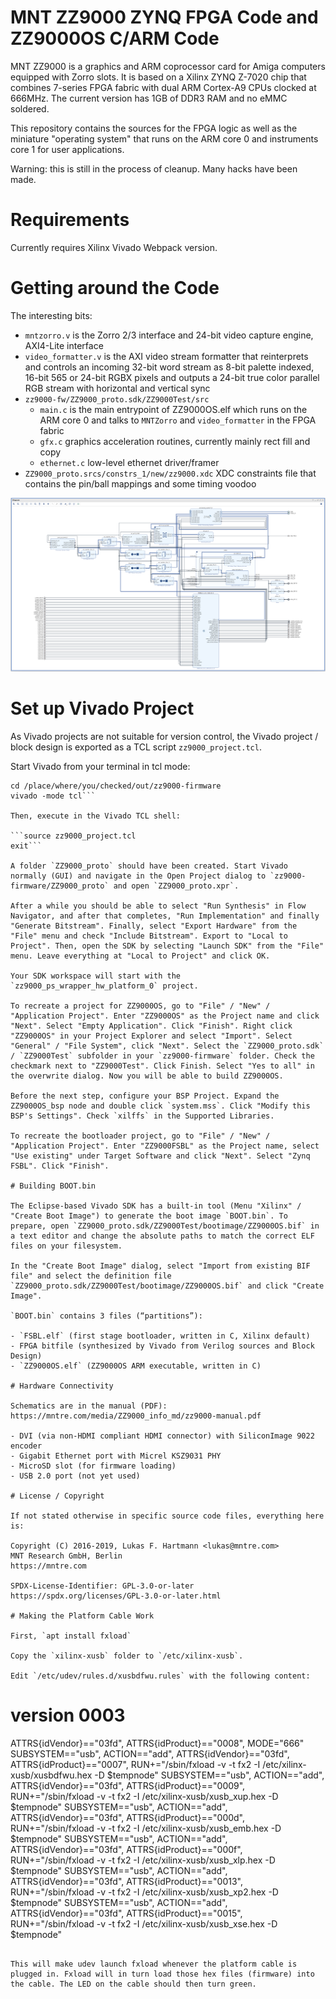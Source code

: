 # MNT ZZ9000 ZYNQ FPGA Code and ZZ9000OS C/ARM Code

MNT ZZ9000 is a graphics and ARM coprocessor card for Amiga computers equipped with Zorro slots. It is based on a Xilinx ZYNQ Z-7020 chip that combines 7-series FPGA fabric with dual ARM Cortex-A9 CPUs clocked at 666MHz. The current version has 1GB of DDR3 RAM and no eMMC soldered.

This repository contains the sources for the FPGA logic as well as the miniature "operating system" that runs on the ARM core 0 and instruments core 1 for user applications.

Warning: this is still in the process of cleanup. Many hacks have been made.

# Requirements

Currently requires Xilinx Vivado Webpack version.

# Getting around the Code

The interesting bits:

- `mntzorro.v` is the Zorro 2/3 interface and 24-bit video capture engine, AXI4-Lite interface
- `video_formatter.v` is the AXI video stream formatter that reinterprets and controls an incoming 32-bit word stream as 8-bit palette indexed, 16-bit 565 or 24-bit RGBX pixels and outputs a 24-bit true color parallel RGB stream with horizontal and vertical sync
- `zz9000-fw/ZZ9000_proto.sdk/ZZ9000Test/src`
  - `main.c` is the main entrypoint of ZZ9000OS.elf which runs on the ARM core 0 and talks to `MNTZorro` and `video_formatter` in the FPGA fabric
  - `gfx.c` graphics acceleration routines, currently mainly rect fill and copy
  - `ethernet.c` low-level ethernet driver/framer
- `ZZ9000_proto.srcs/constrs_1/new/zz9000.xdc` XDC constraints file that contains the pin/ball mappings and some timing voodoo

![ZZ9000 Block Design](gfx/zz9000-bd.png?raw=true "ZZ9000 Block Design")

# Set up Vivado Project

As Vivado projects are not suitable for version control, the Vivado project / block design is exported as a TCL script `zz9000_project.tcl`.

Start Vivado from your terminal in tcl mode:

```source settings64.sh
cd /place/where/you/checked/out/zz9000-firmware
vivado -mode tcl```

Then, execute in the Vivado TCL shell:

```source zz9000_project.tcl
exit```

A folder `ZZ9000_proto` should have been created. Start Vivado normally (GUI) and navigate in the Open Project dialog to `zz9000-firmware/ZZ9000_proto` and open `ZZ9000_proto.xpr`. 

After a while you should be able to select "Run Synthesis" in Flow Navigator, and after that completes, "Run Implementation" and finally "Generate Bitstream". Finally, select "Export Hardware" from the "File" menu and check "Include Bitstream". Export to "Local to Project". Then, open the SDK by selecting "Launch SDK" from the "File" menu. Leave everything at "Local to Project" and click OK.

Your SDK workspace will start with the `zz9000_ps_wrapper_hw_platform_0` project.

To recreate a project for ZZ9000OS, go to "File" / "New" / "Application Project". Enter "ZZ9000OS" as the Project name and click "Next". Select "Empty Application". Click "Finish". Right click "ZZ9000OS" in your Project Explorer and select "Import". Select "General" / "File System", click "Next". Select the `ZZ9000_proto.sdk` / `ZZ9000Test` subfolder in your `zz9000-firmware` folder. Check the checkmark next to "ZZ9000Test". Click Finish. Select "Yes to all" in the overwrite dialog. Now you will be able to build ZZ9000OS.

Before the next step, configure your BSP Project. Expand the ZZ9000OS_bsp node and double click `system.mss`. Click "Modify this BSP's Settings". Check `xilffs` in the Supported Libraries.

To recreate the bootloader project, go to "File" / "New" / "Application Project". Enter "ZZ9000FSBL" as the Project name, select "Use existing" under Target Software and click "Next". Select "Zynq FSBL". Click "Finish".

# Building BOOT.bin

The Eclipse-based Vivado SDK has a built-in tool (Menu "Xilinx" / "Create Boot Image") to generate the boot image `BOOT.bin`. To prepare, open `ZZ9000_proto.sdk/ZZ9000Test/bootimage/ZZ9000OS.bif` in a text editor and change the absolute paths to match the correct ELF files on your filesystem.

In the "Create Boot Image" dialog, select "Import from existing BIF file" and select the definition file `ZZ9000_proto.sdk/ZZ9000Test/bootimage/ZZ9000OS.bif` and click "Create Image".

`BOOT.bin` contains 3 files (“partitions”):

- `FSBL.elf` (first stage bootloader, written in C, Xilinx default)
- FPGA bitfile (synthesized by Vivado from Verilog sources and Block Design)
- `ZZ9000OS.elf` (ZZ9000OS ARM executable, written in C)

# Hardware Connectivity

Schematics are in the manual (PDF): https://mntre.com/media/ZZ9000_info_md/zz9000-manual.pdf

- DVI (via non-HDMI compliant HDMI connector) with SiliconImage 9022 encoder
- Gigabit Ethernet port with Micrel KSZ9031 PHY
- MicroSD slot (for firmware loading)
- USB 2.0 port (not yet used)

# License / Copyright

If not stated otherwise in specific source code files, everything here is:

Copyright (C) 2016-2019, Lukas F. Hartmann <lukas@mntre.com>
MNT Research GmbH, Berlin
https://mntre.com

SPDX-License-Identifier: GPL-3.0-or-later
https://spdx.org/licenses/GPL-3.0-or-later.html

# Making the Platform Cable Work

First, `apt install fxload`

Copy the `xilinx-xusb` folder to `/etc/xilinx-xusb`.

Edit `/etc/udev/rules.d/xusbdfwu.rules` with the following content:

```
# version 0003
ATTRS{idVendor}=="03fd", ATTRS{idProduct}=="0008", MODE="666"
SUBSYSTEM=="usb", ACTION=="add", ATTRS{idVendor}=="03fd", ATTRS{idProduct}=="0007", RUN+="/sbin/fxload -v -t fx2 -I /etc/xilinx-xusb/xusbdfwu.hex -D $tempnode"
SUBSYSTEM=="usb", ACTION=="add", ATTRS{idVendor}=="03fd", ATTRS{idProduct}=="0009", RUN+="/sbin/fxload -v -t fx2 -I /etc/xilinx-xusb/xusb_xup.hex -D $tempnode"
SUBSYSTEM=="usb", ACTION=="add", ATTRS{idVendor}=="03fd", ATTRS{idProduct}=="000d", RUN+="/sbin/fxload -v -t fx2 -I /etc/xilinx-xusb/xusb_emb.hex -D $tempnode"
SUBSYSTEM=="usb", ACTION=="add", ATTRS{idVendor}=="03fd", ATTRS{idProduct}=="000f", RUN+="/sbin/fxload -v -t fx2 -I /etc/xilinx-xusb/xusb_xlp.hex -D $tempnode"
SUBSYSTEM=="usb", ACTION=="add", ATTRS{idVendor}=="03fd", ATTRS{idProduct}=="0013", RUN+="/sbin/fxload -v -t fx2 -I /etc/xilinx-xusb/xusb_xp2.hex -D $tempnode"
SUBSYSTEM=="usb", ACTION=="add", ATTRS{idVendor}=="03fd", ATTRS{idProduct}=="0015", RUN+="/sbin/fxload -v -t fx2 -I /etc/xilinx-xusb/xusb_xse.hex -D $tempnode"
```

This will make udev launch fxload whenever the platform cable is plugged in. Fxload will in turn load those hex files (firmware) into the cable. The LED on the cable should then turn green.

